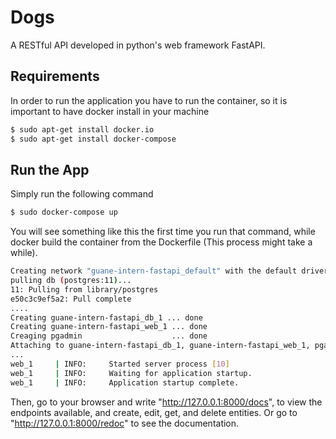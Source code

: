 # Dogs

A RESTful API developed in python's web framework FastAPI.

## Requirements
In order to run the application you have to run the container, so it is important to have docker install in your machine
```sh
$ sudo apt-get install docker.io
$ sudo apt-get install docker-compose
```

## Run the App

Simply run the following command
```sh
$ sudo docker-compose up
```
You will see something like this the first time you run that command, while docker build the container from the Dockerfile (This process might take a while).
```sh
Creating network "guane-intern-fastapi_default" with the default driver
pulling db (postgres:11)...
11: Pulling from library/postgres
e50c3c9ef5a2: Pull complete
....
Creating guane-intern-fastapi_db_1 ... done
Creating guane-intern-fastapi_web_1 ... done
Creaging pgadmin                    ... done
Attaching to guane-intern-fastapi_db_1, guane-intern-fastapi_web_1, pgadmin
...
web_1     | INFO:     Started server process [10]
web_1     | INFO:     Waiting for application startup.
web_1     | INFO:     Application startup complete.
```

Then, go to your browser and write "http://127.0.0.1:8000/docs", to view the endpoints available, and create, edit, get, and delete entities. Or go to "http://127.0.0.1:8000/redoc" to see the documentation.

